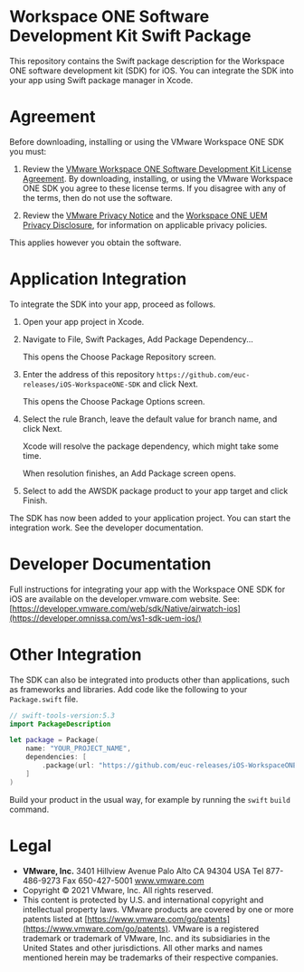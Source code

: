 # Workspace ONE Software Development Kit Swift Package
This repository contains the Swift package description for the Workspace ONE
software development kit (SDK) for iOS. You can integrate the SDK into your app
using Swift package manager in Xcode.

# Agreement
Before downloading, installing or using the VMware Workspace ONE SDK you must:

1.  Review the
    [VMware Workspace ONE Software Development Kit License Agreement](https://developer.vmware.com/docs/12215/VMwareWorkspaceONESDKLicenseAgreement.pdf).
    By downloading, installing, or using the VMware Workspace ONE SDK you agree
    to these license terms.  If you disagree with any of the terms, then do not
    use the software.

2.  Review the
    [VMware Privacy Notice](https://www.vmware.com/help/privacy.html)
    and the
    [Workspace ONE UEM Privacy Disclosure](https://www.vmware.com/help/privacy/uem-privacy-disclosure.html),
    for information on applicable privacy policies.

This applies however you obtain the software.

# Application Integration
To integrate the SDK into your app, proceed as follows.

1.  Open your app project in Xcode.

2.  Navigate to File, Swift Packages, Add Package Dependency...

    This opens the Choose Package Repository screen.

3.  Enter the address of this repository
    `https://github.com/euc-releases/iOS-WorkspaceONE-SDK` and click Next.

    This opens the Choose Package Options screen.

4.  Select the rule Branch, leave the default value for branch name, and click
    Next.

    Xcode will resolve the package dependency, which might take some time.

    When resolution finishes, an Add Package screen opens.

5.  Select to add the AWSDK package product to your app target and click Finish.

The SDK has now been added to your application project. You can start the
integration work. See the developer documentation.

# Developer Documentation
Full instructions for integrating your app with the Workspace ONE SDK for iOS are
available on the developer.vmware.com website. See:
[https://developer.vmware.com/web/sdk/Native/airwatch-ios](https://developer.omnissa.com/ws1-sdk-uem-ios/)

# Other Integration
The SDK can also be integrated into products other than applications, such as
frameworks and libraries. Add code like the following to your `Package.swift`
file.

```swift
// swift-tools-version:5.3
import PackageDescription

let package = Package(
    name: "YOUR_PROJECT_NAME",
    dependencies: [
        .package(url: "https://github.com/euc-releases/iOS-WorkspaceONE-SDK.git", from: "24.6.0"),
    ]
)
```

Build your product in the usual way, for example by running the `swift` `build`
command.

# Legal
-   **VMware, Inc.** 3401 Hillview Avenue Palo Alto CA 94304 USA
    Tel 877-486-9273 Fax 650-427-5001 www.vmware.com
-   Copyright © 2021 VMware, Inc. All rights reserved.
-   This content is protected by U.S. and international copyright and
    intellectual property laws. VMware products are covered by one
    or more patents listed at
    [https://www.vmware.com/go/patents](https://www.vmware.com/go/patents).
    VMware is a registered trademark or trademark of VMware, Inc. and its
    subsidiaries in the United States and other jurisdictions. All other marks
    and names mentioned herein may be trademarks of their respective companies.
